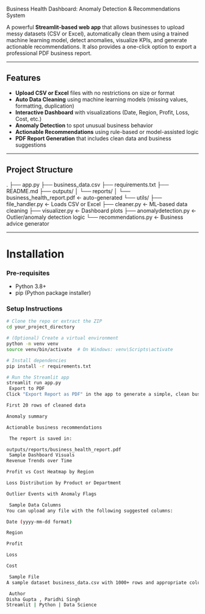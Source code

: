 Business Health Dashboard: Anomaly Detection & Recommendations System

A powerful **Streamlit-based web app** that allows businesses to upload messy datasets (CSV or Excel), automatically clean them using a trained machine learning model, detect anomalies, visualize KPIs, and generate actionable recommendations. It also provides a one-click option to export a professional PDF business report.

---

##  Features

-  **Upload CSV or Excel** files with no restrictions on size or format  
-  **Auto Data Cleaning** using machine learning models (missing values, formatting, duplication)  
-  **Interactive Dashboard** with visualizations (Date, Region, Profit, Loss, Cost, etc.)  
-  **Anomaly Detection** to spot unusual business behavior  
-  **Actionable Recommendations** using rule-based or model-assisted logic  
-  **PDF Report Generation** that includes clean data and business suggestions  

---

##  Project Structure

.
├── app.py
├── business_data.csv
├── requirements.txt
├── README.md
├── outputs/
│ └── reports/
│ └── business_health_report.pdf ← auto-generated
└── utils/
├── file_handler.py ← Loads CSV or Excel
├── cleaner.py ← ML-based data cleaning
├── visualizer.py ← Dashboard plots
├── anomalydetection.py ← Outlier/anomaly detection logic
└── recommendations.py ← Business advice generator

---

# Installation

###  Pre-requisites

- Python 3.8+
- pip (Python package installer)

###  Setup Instructions

```bash
# Clone the repo or extract the ZIP
cd your_project_directory

# (Optional) Create a virtual environment
python -m venv venv
source venv/bin/activate  # On Windows: venv\Scripts\activate

# Install dependencies
pip install -r requirements.txt

# Run the Streamlit app
streamlit run app.py
 Export to PDF
Click "Export Report as PDF" in the app to generate a simple, clean business health report containing:

First 20 rows of cleaned data

Anomaly summary

Actionable business recommendations

 The report is saved in:

outputs/reports/business_health_report.pdf
 Sample Dashboard Visuals
Revenue Trends over Time

Profit vs Cost Heatmap by Region

Loss Distribution by Product or Department

Outlier Events with Anomaly Flags

 Sample Data Columns
You can upload any file with the following suggested columns:

Date (yyyy-mm-dd format)

Region

Profit

Loss

Cost

 Sample File
A sample dataset business_data.csv with 1000+ rows and appropriate columns is included for quick testing.

 Author
Disha Gupta , Paridhi Singh
Streamlit | Python | Data Science
